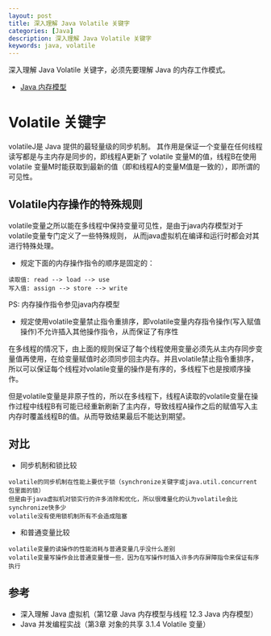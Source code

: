 ```yaml
---
layout: post
title: 深入理解 Java Volatile 关键字
categories: [Java]
description: 深入理解 Java Volatile 关键字
keywords: java, volatile
---
```


深入理解 Java Volatile 关键字，必须先要理解 Java 的内存工作模式。

* [ Java 内存模型](http://blog.liuzhudong.com/2017/09/13/java-memory-model/)

# Volatile 关键字
volatileJ是 Java 提供的最轻量级的同步机制。
其作用是保证一个变量在任何线程读写都是与主内存是同步的，即线程A更新了 volatile 变量M的值，线程B在使用volatile 变量M时能获取到最新的值（即和线程A的变量M值是一致的），即所谓的可见性。

## Volatile内存操作的特殊规则
volatile变量之所以能在多线程中保持变量可见性，是由于java内存模型对于volatile变量专门定义了一些特殊规则，
从而java虚拟机在编译和运行时都会对其进行特殊处理。

* 规定下面的内存操作指令的顺序是固定的：
```
读取值: read --> load --> use
写入值: assign --> store --> write
```
PS: 内存操作指令参见java内存模型

* 规定使用volatile变量禁止指令重排序，即volatile变量内存指令操作(写入赋值操作)不允许插入其他操作指令，从而保证了有序性

在多线程的情况下，由上面的规则保证了每个线程使用变量必须先从主内存同步变量值再使用，在给变量赋值时必须同步回主内存。并且volatile禁止指令重排序，所以可以保证每个线程对volatile变量的操作是有序的，多线程下也是按顺序操作。

但是volatile变量是非原子性的，所以在多线程下，线程A读取的volatile变量在操作过程中线程B有可能已经重新刷新了主内存，导致线程A操作之后的赋值写入主内存时覆盖线程B的值。从而导致结果最后不能达到期望。

## 对比
* 同步机制和锁比较
```
volatile的同步机制在性能上要优于锁（synchronize关键字或java.util.concurrent包里面的锁）
但是由于java虚拟机对锁实行的许多消除和优化，所以很难量化的认为volatile会比synchronize快多少
volatile没有使用锁机制所有不会造成阻塞
```

* 和普通变量比较
```
volatile变量的读操作的性能消耗与普通变量几乎没什么差别
volatile变量写操作会比普通变量慢一些，因为在写操作时插入许多内存屏障指令来保证有序执行
```

## 参考
* 深入理解 Java 虚拟机（第12章 Java 内存模型与线程 12.3 Java 内存模型）
* Java 并发编程实战（第3章 对象的共享 3.1.4 Volatile 变量）
